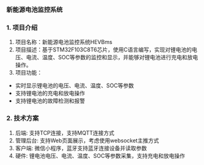 ### 新能源电池监控系统
### 1. 项目介绍
1. 项目名称：新能源电池监控系统HEVBms
2. 项目描述：基于STM32F103C8T6芯片，使用C语言编写，实现对锂电池的电压、电流、温度、SOC等参数的监控和显示，并能够对锂电池进行充电和放电操作。
3. 项目功能：
- 实时显示锂电池的电压、电流、温度、SOC等参数
- 支持锂电池的充电和放电操作
- 支持锂电池的故障检测和报警
### 2. 技术方案
1. 后端: 支持TCP连接，支持MQTT连接方式
2. 管理后台: 支持Web页面展示，考虑使用websocket主推方式
3. 客户端: 微信小程序，蓝牙支持蓝牙连接设备并读取参数
4. 硬件: 锂电池电压、电流、温度、SOC等参数采集，支持充电和放电操作
